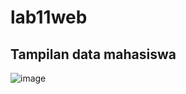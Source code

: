 # lab11web

## Tampilan data mahasiswa 

![image](https://github.com/muhamadabdulanas/lab11web/assets/115569493/da796af0-7eed-416f-ab3f-d63f3fabdd77)
